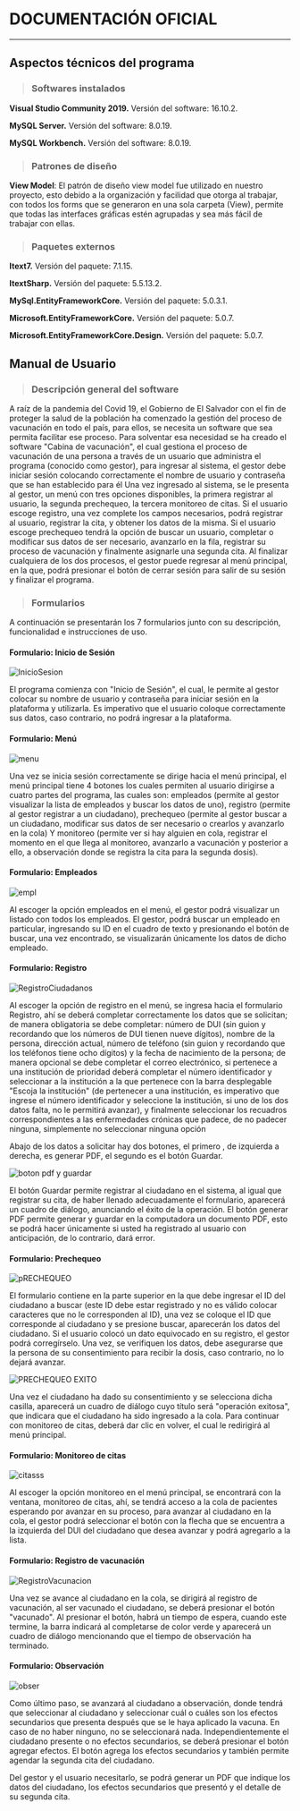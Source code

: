 
# **DOCUMENTACIÓN** **OFICIAL**
***
##  Aspectos técnicos del programa

> ###  **Softwares instalados**

**Visual Studio Community 2019.** Versión del software: 16.10.2.

**MySQL Server.** Versión del software: 8.0.19.

**MySQL Workbench.** Versión del software: 8.0.19.

> ### **Patrones de diseño**

**View Model**: El patrón de diseño view model fue utilizado en nuestro proyecto, esto debido a la organización y facilidad que otorga al trabajar, con todos los forms que se generaron en una sola carpeta (View), permite que todas las interfaces gráficas estén agrupadas y sea más fácil de trabajar con ellas.

> ### **Paquetes externos**

**Itext7.** Versión del paquete: 7.1.15.

**ItextSharp.** Versión del paquete: 5.5.13.2.

**MySql.EntityFrameworkCore.** Versión del paquete: 5.0.3.1.

**Microsoft.EntityFrameworkCore.** Versión del paquete: 5.0.7.

**Microsoft.EntityFrameworkCore.Design.** Versión del paquete: 5.0.7.

## **Manual de Usuario**

> ### **Descripción general del software**

A raíz de la pandemia del Covid 19, el Gobierno de El Salvador con el fin de proteger la salud de la población ha comenzado la gestión del proceso de vacunación en todo el país, para ellos, se necesita un software que sea permita facilitar ese proceso. Para solventar esa necesidad se ha creado el software "Cabina de vacunación", el cual gestiona el proceso de vacunación de una persona a través de un usuario que administra el programa (conocido como gestor), para ingresar al sistema, el gestor debe iniciar sesión colocando correctamente el nombre de usuario y contraseña que se han establecido para él Una vez ingresado al sistema, se le presenta al gestor, un menú con tres opciones disponibles, la primera registrar al usuario, la segunda prechequeo, la tercera monitoreo de citas. Si el usuario escoge registro, una vez complete los campos necesarios, podrá registrar al usuario, registrar la cita, y obtener los datos de la misma. Si el usuario escoge prechequeo tendrá la opción de buscar un usuario, completar o modificar sus datos de ser necesario, avanzarlo en la fila, registrar su proceso de vacunación y finalmente asignarle una segunda cita. Al finalizar cualquiera de los dos procesos, el gestor puede regresar al menú principal, en la que, podrá presionar el botón de cerrar sesión para salir de su sesión y finalizar el programa.

>### **Formularios**

A continuación se presentarán los 7 formularios junto con su descripción, funcionalidad e instrucciones de uso.

#### **Formulario: Inicio de Sesión**

![InicioSesion](https://user-images.githubusercontent.com/62676424/123669058-f1970680-d7f8-11eb-834e-bea6df45e98a.jpeg)

El programa comienza con "Inicio de Sesión", el cual, le permite al gestor colocar su nombre de usuario y contraseña para iniciar sesión en la plataforma y utilizarla. Es imperativo que el usuario coloque correctamente sus datos, caso contrario, no podrá ingresar a la plataforma.

#### **Formulario: Menú**

![menu](https://user-images.githubusercontent.com/62676424/124159469-6fa51880-da58-11eb-82ed-84eeda460311.png)

Una vez se inicia sesión correctamente se dirige hacia el menú principal, el menú principal tiene 4 botones los cuales permiten al usuario dirigirse a cuatro partes del programa, las cuales son: empleados (permite al gestor visualizar la lista de empleados y buscar los datos de uno), registro (permite al gestor registrar a un ciudadano), prechequeo (permite al gestor buscar a un ciudadano, modificar sus datos de ser necesario o crearlos y avanzarlo en la cola) Y monitoreo (permite ver si hay alguien en cola, registrar el momento en el que llega al monitoreo, avanzarlo a vacunación y posterior a ello, a observación donde se registra la cita para la segunda dosis).

#### **Formulario: Empleados**

![empl](https://user-images.githubusercontent.com/62676424/124160621-ad567100-da59-11eb-97ae-59eb1e57dd5c.png)

Al escoger la opción empleados en el menú, el gestor podrá visualizar un listado con todos los empleados. El gestor, podrá buscar un empleado en particular, ingresando su ID en el cuadro de texto y presionando el botón de buscar, una vez encontrado, se visualizarán únicamente los datos de dicho empleado.

#### **Formulario: Registro**

![RegistroCiudadanos](https://user-images.githubusercontent.com/62676424/123672393-7fc0bc00-d7fc-11eb-8d60-1049e76b2cc9.jpeg)

Al escoger la opción de registro en el menú, se ingresa hacia el formulario Registro, ahí se deberá completar correctamente los datos que se solicitan; de manera obligatoria se debe completar: número de DUI (sin guion y recordando que los números de DUI tienen nueve dígitos), nombre de la persona, dirección actual, número de teléfono (sin guion y recordando que los teléfonos tiene ocho dígitos) y la fecha de nacimiento de la persona; de manera opcional se debe completar el correo electrónico, si pertenece a una institución de prioridad deberá completar el número identificador y seleccionar a la institución a la que pertenece con la barra desplegable "Escoja la institución" (de pertenecer a una institución, es imperativo que ingrese el número identificador y seleccione la institución, si uno de los dos datos falta, no le permitirá avanzar), y finalmente seleccionar los recuadros correspondientes a las enfermedades crónicas que padece, de no padecer ninguna, simplemente no seleccionar ninguna opción

Abajo de los datos a solicitar hay dos botones, el primero , de izquierda a derecha, es generar PDF, el segundo es el botón Guardar. 

![boton pdf y guardar](https://user-images.githubusercontent.com/62676424/124163580-ecd28c80-da5c-11eb-8efc-b2b4e95da4ab.png)

El botón Guardar permite registrar al ciudadano en el sistema, al igual que registrar su cita, de haber llenado adecuadamente el formulario, aparecerá un cuadro de diálogo, anunciando el éxito de la operación. El botón generar PDF permite generar y guardar en la computadora un documento PDF, esto se podrá hacer únicamente si usted ha registrado al usuario con anticipación, de lo contrario, dará error.

#### **Formulario: Prechequeo**

![pRECHEQUEO](https://user-images.githubusercontent.com/62676424/124164192-b0536080-da5d-11eb-88a7-a705047a653b.jpg)

El formulario contiene en la parte superior en la que debe ingresar el ID del ciudadano a buscar (este ID debe estar registrado y no es válido colocar caracteres que no le corresponden al ID), una vez se coloque el ID que corresponde al ciudadano y se presione buscar, aparecerán los datos del ciudadano.
Si el usuario colocó un dato equivocado en su registro, el gestor podrá corregírselo. Una vez, se verifiquen los datos, debe asegurarse que la persona de su consentimiento para recibir la dosis, caso contrario, no lo dejará avanzar.

![PRECHEQUEO EXITO](https://user-images.githubusercontent.com/62676424/124164577-0d4f1680-da5e-11eb-8dac-c192189e20c2.png)

Una vez el ciudadano ha dado su consentimiento y se selecciona dicha casilla, aparecerá un cuadro de diálogo cuyo título será "operación exitosa", que indicara que el ciudadano ha sido ingresado a la cola. Para continuar con monitoreo de citas, deberá dar clic en volver, el cual le redirigirá al menú principal.

#### **Formulario: Monitoreo de citas**

![citasss](https://user-images.githubusercontent.com/62676424/124166581-438d9580-da60-11eb-9860-a7f610dd6819.png)

Al escoger la opción monitoreo en el menú principal, se encontrará con la ventana, monitoreo de citas, ahí, se tendrá acceso a la cola de pacientes esperando por avanzar en su proceso, para avanzar al ciudadano en la cola, el gestor podrá seleccionar el botón con la flecha que se encuentra a la izquierda del DUI del ciudadano que desea avanzar y podrá agregarlo a la lista.

#### **Formulario: Registro de vacunación**

![RegistroVacunacion](https://user-images.githubusercontent.com/62676424/124166726-733c9d80-da60-11eb-9c1b-08cd0391360a.jpg)

Una vez se avance al ciudadano en la cola, se dirigirá al registro de vacunación, al ser vacunado el ciudadano, se deberá presionar el botón "vacunado". Al presionar el botón, habrá un tiempo de espera, cuando este termine, la barra indicará al completarse de color verde y aparecerá un cuadro de diálogo mencionando que el tiempo de observación ha terminado.

#### **Formulario: Observación**

![obser](https://user-images.githubusercontent.com/62676424/124167237-0c6bb400-da61-11eb-8d1b-df0a53b7870e.png)

Como último paso, se avanzará al ciudadano a observación, donde tendrá que seleccionar al ciudadano y seleccionar cuál o cuáles son los efectos secundarios que presenta después que se le haya aplicado la vacuna.  En caso de no haber ninguno, no se seleccionará nada. Independientemente el ciudadano presente o no efectos secundarios, se deberá presionar el botón agregar efectos. El botón agrega los efectos secundarios y también permite agendar la segunda cita del ciudadano. 

Del gestor y el usuario necesitarlo, se podrá generar un PDF que indique los datos del ciudadano, los efectos secundarios que presentó y el detalle de su segunda cita.

















